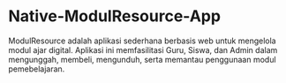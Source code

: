 # Native-ModulResource-App
ModulResource adalah aplikasi sederhana berbasis web untuk mengelola modul ajar digital. Aplikasi ini memfasilitasi Guru, Siswa, dan Admin dalam mengunggah, membeli, mengunduh, serta memantau penggunaan modul pemebelajaran.
